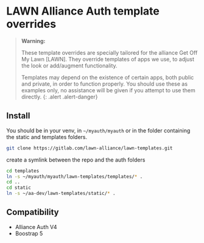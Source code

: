 # LAWN Alliance Auth template overrides

> **Warning:**
>
> These template overrides are specially tailored for the alliance Get Off My Lawn [LAWN].
> They override templates of apps we use, to adjust the look or add/augment functionality.
>
> Templates may depend on the existence of certain apps, both public and private, in order to function properly.
> You should use these as examples only, no assistance will be given if you attempt to use them directly.
{: .alert .alert-danger}

## Install

You should be in your venv, in `~/myauth/myauth` or in the folder containing the static and templates folders.

```bash
git clone https://gitlab.com/lawn-alliance/lawn-templates.git
```

create a symlink between the repo and the auth folders

```bash
cd templates
ln -s ~/myauth/myauth/lawn-templates/templates/* .
cd ..
cd static
ln -s ~/aa-dev/lawn-templates/static/* .
```

## Compatibility

- Alliance Auth V4
- Boostrap 5
